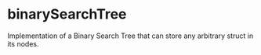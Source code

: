 # binarySearchTree
Implementation of a Binary Search Tree that can store any arbitrary struct in its nodes.
